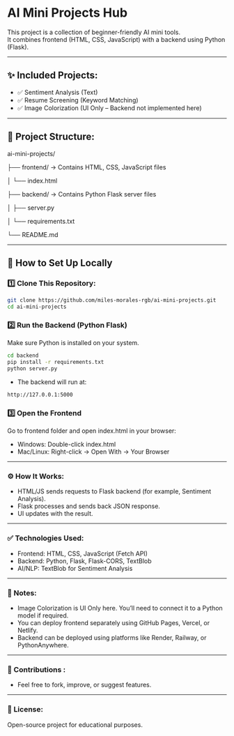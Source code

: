 
# AI Mini Projects Hub

This project is a collection of beginner-friendly AI mini tools.  
It combines frontend (HTML, CSS, JavaScript) with a backend using Python (Flask).

---

## ✨ Included Projects:
- ✅ Sentiment Analysis (Text)
- ✅ Resume Screening (Keyword Matching)
- ✅ Image Colorization (UI Only – Backend not implemented here)

---

## 📁 Project Structure:

ai-mini-projects/

├── frontend/ → Contains HTML, CSS, JavaScript files

│ └── index.html

├── backend/ → Contains Python Flask server files

│ ├── server.py

│ └── requirements.txt

└── README.md 

---

## 🚀 How to Set Up Locally

### 1️⃣ Clone This Repository:

```bash
git clone https://github.com/miles-morales-rgb/ai-mini-projects.git
cd ai-mini-projects
```

### 2️⃣ Run the Backend (Python Flask)
Make sure Python is installed on your system.
```bash
cd backend
pip install -r requirements.txt
python server.py
```
- The backend will run at:
```bash
http://127.0.0.1:5000
```
### 3️⃣ Open the Frontend
Go to frontend folder and open index.html in your browser:
- Windows: Double-click index.html
- Mac/Linux: Right-click → Open With → Your Browser
---

### ⚙️ How It Works:
- HTML/JS sends requests to Flask backend (for example, Sentiment Analysis).
- Flask processes and sends back JSON response.
- UI updates with the result.
---

### ✅ Technologies Used:
- Frontend: HTML, CSS, JavaScript (Fetch API)
- Backend: Python, Flask, Flask-CORS, TextBlob
- AI/NLP: TextBlob for Sentiment Analysis
---

### 📢 Notes:
- Image Colorization is UI Only here. You’ll need to connect it to a Python model if required.
- You can deploy frontend separately using GitHub Pages, Vercel, or Netlify.
- Backend can be deployed using platforms like Render, Railway, or PythonAnywhere.
---

### 🤝 Contributions :
- Feel free to fork, improve, or suggest features.
---

### 📄 License:
Open-source project for educational purposes.
